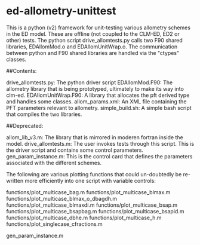 # ed-allometry-unittest
This is a python (v2) framework for unit-testing various allometry schemes in the ED model.  These are offline (not coupled to the CLM-ED, ED2 or other) tests.  The python script drive_allomtests.py calls two F90 shared libraries, EDAllomMod.o and EDAllomUnitWrap.o.  The communication between python and F90 shared libraries are handled via the "ctypes" classes.

##Contents:

drive_allomtests.py: The python driver script
EDAllomMod.F90: The allometry library that is being prototyped, ultimately to make its way into clm-ed.
EDAllomUnitWrap.F90: A library that allocates the pft derived type and handles some classes.
allom_params.xml: An XML file containing the PFT parameters relevant to allometry.
simple_build.sh: A simple bash script that compiles the two libraries.

##Deprecated:

allom_lib_v3.m: The library that is mirrored in moderen fortran inside the model.
drive_allomtests.m:  The user invokes tests through this script.  This is the driver script and contains some control parameters.
gen_param_instance.m:  This is the control card that defines the parameters associated with the different schemes.

The following are various plotting functions that could un-doubtedly be re-written more efficiently into one script with variable controls:

functions/plot_multicase_bag.m
functions/plot_multicase_blmax.m
functions/plot_multicase_blmax_o_dbagdh.m
functions/plot_multicase_blmaxdi.m
functions/plot_multicase_bsap.m
functions/plot_multicase_bsapbag.m
functions/plot_multicase_bsapid.m
functions/plot_multicase_dbhe.m
functions/plot_multicase_h.m
functions/plot_singlecase_cfractions.m

gen_param_instance.m
